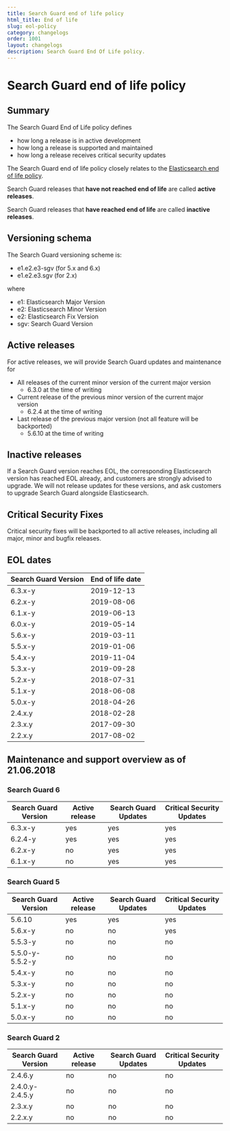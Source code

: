 ```yaml
---
title: Search Guard end of life policy
html_title: End of life
slug: eol-policy
category: changelogs
order: 1001
layout: changelogs
description: Search Guard End Of Life policy.
---
```


# Search Guard end of life policy

## Summary

The Search Guard End of Life policy defines 

* how long a release is in active development
* how long a release is supported and maintained
* how long a release receives critical security updates

The Search Guard end of life policy closely relates to the [Elasticsearch end of life policy](https://www.elastic.co/de/support/eol).

Search Guard releases that **have not reached end of life** are called **active releases**.  

Search Guard releases that **have reached end of life** are called **inactive releases**.  

## Versioning schema

The Search Guard versioning scheme is: 

* e1.e2.e3-sgv (for 5.x and 6.x)
* e1.e2.e3.sgv (for 2.x)
 
where 

* e1: Elasticsearch Major Version
* e2: Elasticsearch Minor Version
* e2: Elasticsearch Fix Version
* sgv: Search Guard Version

## Active releases

For active releases, we will provide Search Guard updates and maintenance for 

* All releases of the current minor version of the current major version
  * 6.3.0 at the time of writing
* Current release of the previous minor version of the current major version
  * 6.2.4 at the time of writing
* Last release of the previous major version (not all feature will be backported)
  * 5.6.10 at the time of writing

## Inactive releases

If a Search Guard version reaches EOL, the corresponding Elasticsearch version has reached EOL already, and customers are strongly advised to upgrade. We will not release updates for these versions, and ask customers to upgrade Search Guard alongside Elasticsearch. 

## Critical Security Fixes

Critical security fixes will be backported to all active releases, including all major, minor and bugfix releases.

## EOL dates

| Search Guard Version | End of life date |
|---|---|
6.3.x-y	| 2019-12-13	 |
6.2.x-y	| 2019-08-06 |
6.1.x-y	| 2019-06-13 |
6.0.x-y	| 2019-05-14 |
5.6.x-y	| 2019-03-11 |
5.5.x-y	| 2019-01-06 |
5.4.x-y	| 2019-11-04 |
5.3.x-y	| 2019-09-28 |
5.2.x-y	| 2018-07-31 |
5.1.x-y	| 2018-06-08 |
5.0.x-y	| 2018-04-26 |
2.4.x.y	| 2018-02-28 |
2.3.x.y	| 2017-09-30 |
2.2.x.y	| 2017-08-02 |

## Maintenance and support overview as of 21.06.2018

### Search Guard 6
| Search Guard Version | Active release | Search Guard Updates | Critical Security Updates
|---|---|---|---|
6.3.x-y | yes | yes | yes |
6.2.4-y | yes | yes | yes |
6.2.x-y | no | yes | yes |
6.1.x-y | no | yes | yes |

### Search Guard 5
| Search Guard Version | Active release | Search Guard Updates | Critical Security Updates
|---|---|---|---|
5.6.10 | yes | yes | yes |
5.6.x-y | no | no | yes |
5.5.3-y	| no | no | no |
5.5.0-y-5.5.2-y	| no | no | no |
5.4.x-y	| no | no | no |
5.3.x-y	| no | no | no|
5.2.x-y	| no | no | no |
5.1.x-y	| no | no | no |
5.0.x-y	| no | no | no |

### Search Guard 2

| Search Guard Version | Active release | Search Guard Updates | Critical Security Updates
|---|---|---|---|
2.4.6.y	| no | no | no |
2.4.0.y-2.4.5.y	| no | no | no |
2.3.x.y	| no | no | no |
2.2.x.y	| no | no | no |















